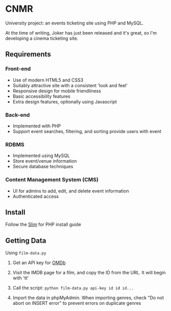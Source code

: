 # CNMR

University project: an events ticketing site using PHP and MySQL.

At the time of writing, Joker has just been released and it's great, so I'm developing a cinema ticketing site.

## Requirements

### Front-end

- Use of modern HTML5 and CSS3
- Suitably attractive site with a consistent 'look and feel'
- Responsive design for mobile friendliness
- Basic accessibility features
- Extra design features, optionally using Javascript

### Back-end

- Implemented with PHP
- Support event searches, filtering, and sorting
  provide users with event

### RDBMS

- Implemented using MySQL
- Store event/venue information
- Secure database techniques

### Content Management System (CMS)

- UI for admins to add, edit, and delete event information
- Authenticated access

## Install

Follow the [Slim](http://www.slimframework.com/docs/v4/start/web-servers) for PHP install guide

## Getting Data

Using `film-data.py`

1. Get an API key for [OMDb](http://www.omdbapi.com/apikey.aspx)

2. Visit the IMDB page for a film, and copy the ID from the URL. It will begin with 'tt'

3. Call the script: `python film-data.py api-key id id id...`

4. Import the data in phpMyAdmin. When importing genres, check "Do not abort on INSERT error" to prevent errors on duplicate genres
